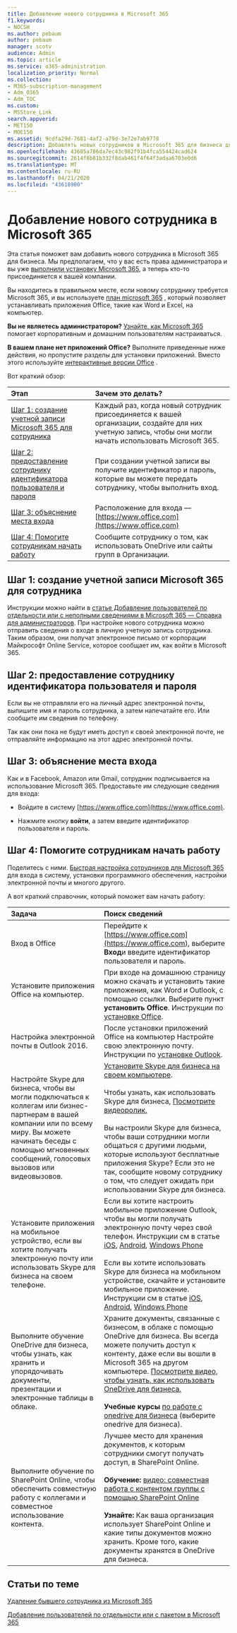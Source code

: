 ```yaml
---
title: Добавление нового сотрудника в Microsoft 365
f1.keywords:
- NOCSH
ms.author: pebaum
author: pebaum
manager: scotv
audience: Admin
ms.topic: article
ms.service: o365-administration
localization_priority: Normal
ms.collection:
- M365-subscription-management
- Adm_O365
- Adm_TOC
ms.custom:
- MSStore_Link
search.appverid:
- MET150
- MOE150
ms.assetid: 9cdfa29d-7681-4af2-a79d-3e72e7ab9778
description: Добавлять новых сотрудников в Microsoft 365 для бизнеса для приложений электронной почты, Skype и Office.
ms.openlocfilehash: 43685a786da7ec43c982f91b4fca554424cad624
ms.sourcegitcommit: 2614f8b81b332f8dab461f4f64f3adaa6703e0d6
ms.translationtype: MT
ms.contentlocale: ru-RU
ms.lasthandoff: 04/21/2020
ms.locfileid: "43618900"
---
```

# <a name="add-a-new-employee-to-microsoft-365"></a>Добавление нового сотрудника в Microsoft 365

Эта статья поможет вам добавить нового сотрудника в Microsoft 365 для бизнеса. Мы предполагаем, что у вас есть права администратора и вы уже [выполнили установку Microsoft 365](../setup/setup.md), а теперь кто-то присоединяется к вашей компании.
  
Вы находитесь в правильном месте, если новому сотруднику требуется Microsoft 365, и вы используете [план microsoft 365](https://products.office.com/business/compare-office-365-for-business-plans) , который позволяет устанавливать приложения Office, такие как Word и Excel, на компьютер. 
  
 **Вы не являетесь администратором?** [Узнайте, как Microsoft 365](https://support.office.com/article/office-basics-video-training-396b8d9e-e118-42d0-8a0d-87d1f2f055fb) помогает корпоративным и домашним пользователям настраиваться. 
  
 **В вашем плане нет приложений Office?** Выполните приведенные ниже действия, но пропустите разделы для установки приложений. Вместо этого используйте [интерактивные версии Office](https://support.office.com/article/91a4ec74-67fe-4a84-a268-f6bdf3da1804.aspx) . 
  
Вот краткий обзор: 
  
|**Этап**|**Зачем это делать?**|
|:-----|:-----|
|[Шаг 1: создание учетной записи Microsoft 365 для сотрудника](#step-1-create-a-microsoft-365-account-for-the-employee) <br/> |Каждый раз, когда новый сотрудник присоединяется к вашей организации, создайте для них учетную запись, чтобы они могли начать использовать Microsoft 365.  <br/> |
|[Шаг 2: предоставление сотруднику идентификатора пользователя и пароля](#step-2-give-the-employee-their-user-id-and-password) <br/> |При создании учетной записи вы получите идентификатор и пароль, которые вы можете передать сотруднику, чтобы выполнить вход.  <br/> |
|[Шаг 3: объяснение места входа](#step-3-explain-where-to-sign-in) <br/> |Расположение для входа —[https://www.office.com](https://www.office.com) <br/> |
|[Шаг 4: Помогите сотрудникам начать работу](#step-4-help-your-employee-get-started) <br/> |Сообщите сотруднику о том, как использовать OneDrive или сайты групп в Организации.  <br/> |
   
## <a name="step-1-create-a-microsoft-365-account-for-the-employee"></a>Шаг 1: создание учетной записи Microsoft 365 для сотрудника


Инструкции можно найти в [статье Добавление пользователей по отдельности или с неполными сведениями в Microsoft 365 — Справка для администраторов](add-users.md). При настройке нового сотрудника можно отправить сведения о входе в личную учетную запись сотрудника. Таким образом, они получат электронное письмо от корпорации Майкрософт Online Service, которое сообщает им, как войти в Microsoft 365.
  
## <a name="step-2-give-the-employee-their-user-id-and-password"></a>Шаг 2: предоставление сотруднику идентификатора пользователя и пароля


Если вы не отправляли его на личный адрес электронной почты, выпишите имя и пароль сотрудника, а затем напечатайте его. Или сообщите им сведения по телефону.
  
Так как они пока не будут иметь доступ к своей электронной почте, не отправляйте информацию на этот адрес электронной почты.
  
## <a name="step-3-explain-where-to-sign-in"></a>Шаг 3: объяснение места входа 


Как и в Facebook, Amazon или Gmail, сотрудник подписывается на использование Microsoft 365. Предоставьте им следующие сведения для входа:
  
- Войдите в систему [https://www.office.com](https://www.office.com).
    
- Нажмите кнопку **войти**, а затем введите идентификатор пользователя и пароль.
    
## <a name="step-4-help-your-employee-get-started"></a>Шаг 4: Помогите сотрудникам начать работу


Поделитесь с ними. [Быстрая настройка сотрудников для Microsoft 365](https://support.office.com/article/employee-quick-setup-b9700090-ce64-4046-ab92-ce8488a7bc0f) для входа в систему, установки программного обеспечения, настройки электронной почты и многого другого. 
  
А вот краткий справочник, который поможет вам начать работу:
  
|**Задача**|**Поиск сведений**|
|:-----|:-----|
|Вход в Office  <br/> |Перейдите к [https://www.office.com](https://www.office.com), выберите **Вход**и введите идентификатор пользователя и пароль.  <br/> |
|Установите приложения Office на компьютер.  <br/><br/> |При входе на домашнюю страницу можно скачать и установить такие приложения, как Word и Outlook, с помощью ссылки.  Выберите пункт **установить Office**.         Инструкции по [установке Office](https://support.office.com/article/4414eaaf-0478-48be-9c42-23adc4716658.aspx).  <br/> |
|Настройка электронной почты в Outlook 2016.  <br/> |После установки приложений Office на компьютер Настройте свою электронную почту. Инструкции по [установке Outlook](https://support.office.com/article/6e27792a-9267-4aa4-8bb6-c84ef146101b.aspx).  <br/> |
|Настройте Skype для бизнеса, чтобы вы могли подключаться к коллегам или бизнес-партнерам в вашей компании или по всему миру. Вы можете начинать беседы с помощью мгновенных сообщений, голосовых вызовов или видеовызовов.  <br/> |[Установите Skype для бизнеса на своем компьютере](https://support.office.com/article/8a0d4da8-9d58-44f9-9759-5c8f340cb3fb.aspx).  <br/> <br/>Чтобы узнать, как использовать Skype для бизнеса, [Посмотрите видеоролик.](https://support.office.com/article/3a21eca4-434d-41f1-ab06-3d4a268573b7.aspx) <br/> <br/>Вы настроили Skype для бизнеса, чтобы ваши сотрудники могли общаться с другими людьми, которые используют бесплатные приложения Skype? Если это не так, сообщите новому сотруднику о том, что следует ожидать при использовании Skype для бизнеса.  <br/> |
|Установите приложения на мобильное устройство, если вы хотите получать электронную почту или использовать Skype для бизнеса на своем телефоне.  <br/> |Если вы хотите настроить мобильное приложение Outlook, чтобы вы могли получать электронную почту через свой телефон. Инструкции см в статье [iOS](https://support.office.com/article/b2de2161-cc1d-49ef-9ef9-81acd1c8e234.aspx), [Android](https://support.office.com/article/886db551-8dfa-4fd5-b835-f8e532091872.aspx), [Windows Phone](https://support.microsoft.com/en-us/office/set-up-email-on-windows-phone-181a112a-be92-49ca-ade5-399264b3d417) <br/> <br/>Если вы хотите использовать Skype для бизнеса на мобильном устройстве, скачайте и установите мобильное приложение. Инструкции см в статье [iOS](https://support.microsoft.com/en-us/office/install-skype-for-business-on-a-mobile-device-3239c8a3-cf55-4ff0-a967-5de51911c049#OS_Type=iOS), [Android](https://support.microsoft.com/en-us/office/sign-in-to-skype-for-business-on-a-mobile-device-4d1b7dfa-5b0b-4868-bae5-25947fb99e6e#OS_Type=Android), [Windows Phone](https://support.microsoft.com/en-us/office/sign-in-to-skype-for-business-on-a-mobile-device-4d1b7dfa-5b0b-4868-bae5-25947fb99e6e#OS_Type=Windows_Phone) <br/> |
|Выполните обучение OneDrive для бизнеса, чтобы узнать, как хранить и упорядочивать документы, презентации и электронные таблицы в облаке.  <br/> |Храните документы, связанные с бизнесом, в облаке с помощью OneDrive для бизнеса. Вы всегда можете получить доступ к контенту, даже если вы вошли в Microsoft 365 на другом компьютере. [Посмотрите видео, чтобы узнать, как использовать OneDrive для бизнеса.](https://support.office.com/article/b30da4eb-ddd2-44b6-943b-e6fbfc6b8dde.aspx) <br/><br/> **Учебные курсы** [по работе с onedrive для бизнеса](https://support.office.com/article/1f608184-b7e6-43ca-8753-2ff679203132.aspx) (выберите onedrive для бизнеса).  <br/> |
|Выполните обучение по SharePoint Online, чтобы обеспечить совместную работу с коллегами и совместное использование контента.  <br/> |Лучшее место для хранения документов, к которым сотрудники смогут получать доступ, в SharePoint Online.  <br/> <br/>**Обучение:** [видео: совместная работа с контентом группы с помощью SharePoint Online](https://support.office.com/article/2dd9aeff-7749-4b78-9696-eb0f6267f1f5.aspx) <br/><br/> **Узнайте:** Как ваша организация использует SharePoint Online и какие типы документов можно хранить. Кроме того, какие документы хранятся в OneDrive для бизнеса.  <br/> |

   
## <a name="related-articles"></a>Статьи по теме


[Удаление бывшего сотрудника из Microsoft 365](remove-former-employee.md)
  
[Добавление пользователей по отдельности или с пакетом в Microsoft 365](add-users.md)
  

